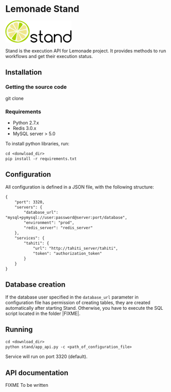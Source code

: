# Lemonade Stand
[logo]: docs/img/stand.png "Lemonade Stand"

![alt text][logo]

Stand is the execution API for Lemonade project. It provides methods to run workflows and get their execution status.

## Installation
### Getting the source code

git clone

### Requirements
 - Python 2.7.x
 - Redis 3.0.x
 - MySQL server > 5.0

 To install python libraries, run:

 ```
 cd <donwload_dir>
 pip install -r requirements.txt
 ```

## Configuration
All configuration is defined in a JSON file, with the following structure:

```
{
    "port": 3320,
    "servers": {
        "database_url": "mysql+pymysql://user:password@server:port/database",
        "environment": "prod",
        "redis_server": "redis_server"
    },
    "services": {
        "tahiti": {
            "url": "http://tahiti_server/tahiti",
            "token": "authorization_token"
        }
    }
}
```
## Database creation

If the database user specified in the `database_url` parameter in configuration file has permission of creating tables, 
they are created automatically after starting Stand. Otherwise, you have to execute the SQL script located in the folder |FIXME|.

## Running

```
cd <download_dir>
python stand/app_api.py -c <path_of_configuration_file>
```
Service will run on port 3320 (default).

## API documentation

FIXME To be written
